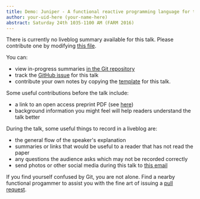 ```yaml
---
title: Demo: Juniper - A functional reactive programming language for the Arduino
author: your-uid-here (your-name-here)
abstract: Saturday 24th 1035-1100 AM (FARM 2016)
---
```


There is currently no liveblog summary available for this talk. Please contribute one by modifying [this file](https://github.com/ocamllabs/icfp2016-blog/blob/master/FARM/demo-juniper--a-functional-r.md).

You can:
* view in-progress summaries [in the Git repository](https://github.com/ocamllabs/icfp2016-blog/tree/master/FARM/demo-juniper--a-functional-r/)
* track the [GitHub issue](https://github.com/ocamllabs/icfp2016-blog/issues/183) for this talk
* contribute your own notes by copying the [template](demo-juniper--a-functional-r/template.md) for this talk.

Some useful contributions before the talk include:
* a link to an open access preprint PDF (see [here](https://github.com/gasche/icfp2016-papers))
* background information you might feel will help readers understand the talk better

During the talk, some useful things to record in a liveblog are:
* the general flow of the speaker's explanation
* summaries or links that would be useful to a reader that has not read the paper
* any questions the audience asks which may not be recorded correctly
* send photos or other social media during this talk to [this email](mailto:icfp16.photos@gmail.com?subject=FARM:demo-juniper--a-functional-r)

If you find yourself confused by Git, you are not alone. Find a nearby functional progammer
to assist you with the fine art of issuing a [pull request](https://help.github.com/articles/about-pull-requests/).

